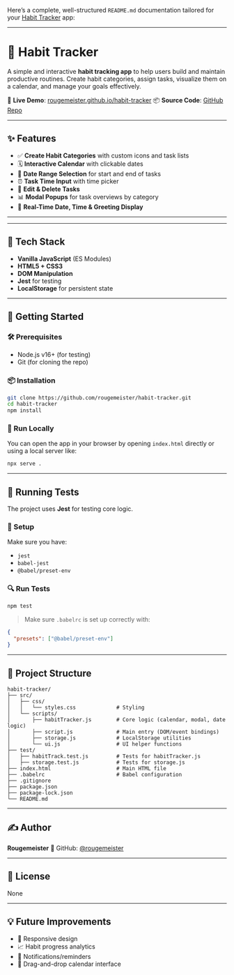 Here’s a complete, well-structured `README.md` documentation tailored for your [Habit Tracker](https://rougemeister.github.io/habit-tracker/) app:

---

# 🧠 Habit Tracker

A simple and interactive **habit tracking app** to help users build and maintain productive routines.
Create habit categories, assign tasks, visualize them on a calendar, and manage your goals effectively.

🔗 **Live Demo**: [rougemeister.github.io/habit-tracker](https://rougemeister.github.io/habit-tracker)
📦 **Source Code**: [GitHub Repo](https://github.com/rougemeister/habit-tracker)

---

## ✨ Features

* ✅ **Create Habit Categories** with custom icons and task lists
* 🗓️ **Interactive Calendar** with clickable dates
* 📅 **Date Range Selection** for start and end of tasks
* ⏰ **Task Time Input** with time picker
* 📝 **Edit & Delete Tasks**
* 📊 **Modal Popups** for task overviews by category
* 🌙 **Real-Time Date, Time & Greeting Display**

---



---

## 🧰 Tech Stack

* **Vanilla JavaScript** (ES Modules)
* **HTML5 + CSS3**
* **DOM Manipulation**
* **Jest** for testing
* **LocalStorage** for persistent state

---

## 🚀 Getting Started

### 🛠️ Prerequisites

* Node.js v16+ (for testing)
* Git (for cloning the repo)

### 📦 Installation

```bash
git clone https://github.com/rougemeister/habit-tracker.git
cd habit-tracker
npm install
```

### 🔧 Run Locally

You can open the app in your browser by opening `index.html` directly or using a local server like:

```bash
npx serve .
```

---

## 🧪 Running Tests

The project uses **Jest** for testing core logic.

### 🧰 Setup

Make sure you have:

* `jest`
* `babel-jest`
* `@babel/preset-env`

### 🔍 Run Tests

```bash
npm test
```

> Make sure `.babelrc` is set up correctly with:

```json
{
  "presets": ["@babel/preset-env"]
}
```

---

## 📁 Project Structure

```
habit-tracker/
├── src/
│   ├── css/
│   │   └── styles.css             # Styling
│   └── scripts/
│       ├── habitTracker.js        # Core logic (calendar, modal, date logic)
│       ├── script.js              # Main entry (DOM/event bindings)
│       ├── storage.js             # LocalStorage utilities
│       └── ui.js                  # UI helper functions
├── test/
│   ├── habitTrack.test.js         # Tests for habitTracker.js
│   ├── storage.test.js            # Tests for storage.js
├── index.html                     # Main HTML file
├── .babelrc                       # Babel configuration
├── .gitignore
├── package.json
├── package-lock.json
└── README.md

```

---

## ✍️ Author

**Rougemeister**
🔗 GitHub: [@rougemeister](https://github.com/rougemeister)

---

## 📄 License
None

---

## 💡 Future Improvements

* 📱 Responsive design
* 📈 Habit progress analytics
* 🔔 Notifications/reminders
* 🧩 Drag-and-drop calendar interface


